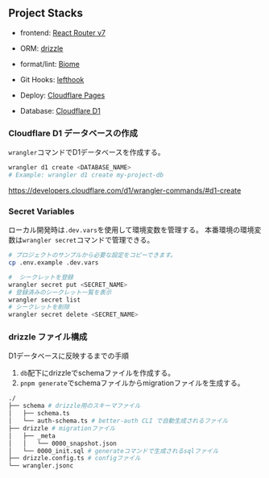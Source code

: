 ## Project Stacks

- frontend: [React Router v7](https://reactrouter.com/home)
- ORM: [drizzle](https://orm.drizzle.team/docs/get-started)
- format/lint: [Biome](https://biomejs.dev/ja/guides/getting-started/)
- Git Hooks: [lefthook](https://lefthook.dev/intro.html)

- Deploy: [Cloudflare Pages](https://developers.cloudflare.com/pages/)
- Database: [Cloudflare D1](https://developers.cloudflare.com/d1/)


### Cloudflare D1 データベースの作成
`wrangler`コマンドでD1データベースを作成する。
```bash
wrangler d1 create <DATABASE_NAME>
# Example: wrangler d1 create my-project-db
```
https://developers.cloudflare.com/d1/wrangler-commands/#d1-create


### Secret Variables
ローカル開発時は`.dev.vars`を使用して環境変数を管理する。
本番環境の環境変数は`wrangler secret`コマンドで管理できる。
```bash
# プロジェクトのサンプルから必要な設定をコピーできます。
cp .env.example .dev.vars

#  シークレットを登録
wrangler secret put <SECRET_NAME>
# 登録済みのシークレット一覧を表示
wrangler secret list
# シークレットを削除
wrangler secret delete <SECRET_NAME>
```

### drizzle ファイル構成
D1データベースに反映するまでの手順
1. `db`配下にdrizzleでschemaファイルを作成する。
2. `pnpm generate`でschemaファイルからmigrationファイルを生成する。

```bash
./
├── schema # drizzle用のスキーマファイル
│   ├── schema.ts 
│   └── auth-schema.ts # better-auth CLI で自動生成されるファイル
├── drizzle # migrationファイル
│   ├── _meta
│   │   └── 0000_snapshot.json
│   └── 0000_init.sql # generateコマンドで生成されるsqlファイル
├── drizzle.config.ts # configファイル
└── wrangler.jsonc
```
